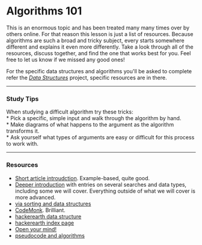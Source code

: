 # Algorithms 101
This is an enormous topic and has been treated many many times over by others online. For that reason this lesson is just a list of resources.  Because algorithms are such a broad and tricky subject, every starts somewhere different and explains it even more differently.  Take a look through all of the resources, discuss together, and find the one that works best for you.  Feel free to let us know if we missed any good ones!

For the specific data structures and algorithms you'll be asked to complete refer the [_Data Structures_](https://github.com/jankeLearning/projects/tree/master/03-data-structures) project, specific resources are in there.
___  
### Study Tips  
When studying a difficult algorithm try these tricks:  
	* Pick a specific, simple input and walk through the algorithm by hand.  
	* Make diagrams of what happens to the argument as the algorithm transforms it.  
	* Ask yourself what types of arguments are easy or difficult for this process to work with.  
___
### Resources

* [Short article introudction](https://code.tutsplus.com/tutorials/understanding-the-principles-of-algorithm-design--net-26561).  Example-based, quite good.
* [Deeper introduction](http://algorithms.openmymind.net) with entries on several searches and data types, including some we will cover.  Everything outside of what we will cover is more advanced.
* [via sorting and data structures](https://medium.com/@yanganif/tackling-javascript-algorithms-66f1ac9770dc)
* [CodeMonk](https://www.hackerearth.com/fr/practice/codemonk/).  Brilliant.
* [hackerearth data structure](https://www.hackerearth.com/fr/practice/data-structures/arrays/1-d/tutorial/)
* [hackerearth index page](https://www.hackerearth.com/fr/practice/)    
* [Open your mind!](http://algorithms.openmymind.net)  
* [pseudocode and algorithms](https://www.youtube.com/watch?v=6hfOvs8pY1k)   